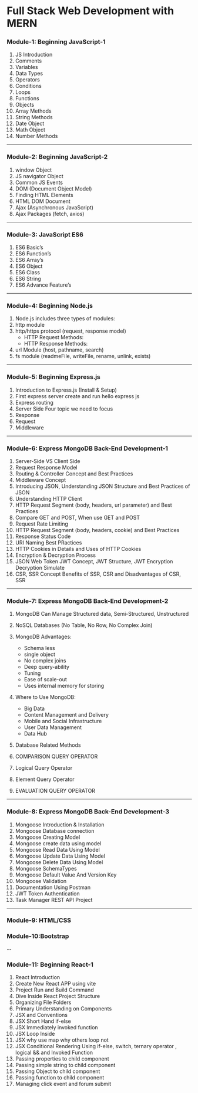 # Full Stack Web Development with MERN

### Module-1: Beginning JavaScript-1

1. JS Introduction
1. Comments
1. Variables
1. Data Types
1. Operators
1. Conditions
1. Loops
1. Functions
1. Objects
1. Array Methods
1. String Methods
1. Date Object
1. Math Object
1. Number Methods

---

### Module-2: Beginning JavaScript-2

1. window Object
1. JS navigator Object
1. Common JS Events
1. DOM (Document Object Model)
1. Finding HTML Elements
1. HTML DOM Document
1. Ajax (Asynchronous JavaScript)
1. Ajax Packages (fetch, axios)

---

### Module-3: JavaScript ES6

1. ES6 Basic’s
1. ES6 Function’s
1. ES6 Array’s
1. ES6 Object
1. ES6 Class
1. ES6 String
1. ES6 Advance Feature’s

---

### Module-4: Beginning Node.js

1. Node.js includes three types of modules:
1. http module
1. http/https protocol (request, response model)
   - HTTP Request Methods:
   - HTTP Response Methods:
1. url Module (host, pathname, search)
1. fs module (readmeFile, writeFile, rename, unlink, exists)

---

### Module-5: Beginning Express.js

1. Introduction to Express.js (Install & Setup)
1. First express server create and run hello express js
1. Express routing
1. Server Side Four topic we need to focus
1. Response
1. Request
1. Middleware

---

### Module-6: Express MongoDB Back-End Development-1

1. Server-Side VS Client Side
1. Request Response Model
1. Routing & Controller Concept and Best Practices
1. Middleware Concept
1. Introducing JSON, Understanding JSON Structure and Best Practices of JSON
1. Understanding HTTP Client
1. HTTP Request Segment (body, headers, url parameter) and Best Practices
1. Compare GET and POST, When use GET and POST
1. Request Rate Limiting
1. HTTP Request Segment (body, headers, cookie) and Best Practices
1. Response Status Code
1. URI Naming Best PRactices
1. HTTP Cookies in Details and Uses of HTTP Cookies
1. Encryption & Decryption Process
1. JSON Web Token JWT Concept, JWT Structure, JWT Encryption Decryption Simulate
1. CSR, SSR Concept Benefits of SSR, CSR and Disadvantages of CSR, SSR

---

### Module-7: Express MongoDB Back-End Development-2

1. MongoDB Can Manage Structured data, Semi-Structured, Unstructured
1. NoSQL Databases (No Table, No Row, No Complex Join)
1. MongoDB Advantages:

   - Schema less
   - single object
   - No complex joins
   - Deep query-ability
   - Tuning
   - Ease of scale-out
   - Uses internal memory for storing

1. Where to Use MongoDB:

   - Big Data
   - Content Management and Delivery
   - Mobile and Social Infrastructure
   - User Data Management
   - Data Hub

1. Database Related Methods
1. COMPARISON QUERY OPERATOR
1. Logical Query Operator
1. Element Query Operator
1. EVALUATION QUERY OPERATOR

---

### Module-8: Express MongoDB Back-End Development-3

1. Mongoose Introduction & Installation
1. Mongoose Database connection
1. Mongoose Creating Model
1. Mongoose create data using model
1. Mongoose Read Data Using Model
1. Mongoose Update Data Using Model
1. Mongoose Delete Data Using Model
1. Mongoose SchemaTypes
1. Mongoose Default Value And Version Key
1. Mongoose Validation
1. Documentation Using Postman
1. JWT Token Authentication
1. Task Manager REST API Project

---

### Module-9: HTML/CSS

### Module-10:Bootstrap

--

### Module-11: Beginning React-1

1. React Introduction
1. Create New React APP using vite
1. Project Run and Build Command
1. Dive Inside React Project Structure
1. Organizing File Folders
1. Primary Understanding on Components
1. JSX and Conventions
1. JSX Short Hand if-else
1. JSX Immediately invoked function
1. JSX Loop Inside
1. JSX why use map why others loop not
1. JSX Conditional Rendering Using if-else, switch, ternary operator , logical && and Invoked Function
1. Passing properties to child component
1. Passing simple string to child component
1. Passing Object to child component
1. Passing function to child component
1. Managing click event and forum submit
